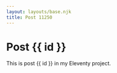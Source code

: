 ```yaml
---
layout: layouts/base.njk
title: Post 11250
---
```


# Post {{ id }}

This is post {{ id }} in my Eleventy project.
